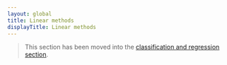 ```yaml
---
layout: global
title: Linear methods
displayTitle: Linear methods
---
```


  > This section has been moved into the
   [classification and regression section](ml-classification-regression.html).
